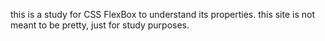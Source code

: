 this is a study for CSS FlexBox to understand its properties. this site is not meant to be pretty, just for study purposes.
